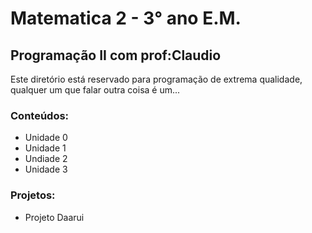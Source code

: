 # Matematica 2 - 3° ano E.M.

## Programação II com prof:Claudio

Este diretório está reservado para programação de extrema qualidade, qualquer um que falar outra coisa é um...

### Conteúdos:
- Unidade 0
- Unidade 1
- Undiade 2
- Unidade 3

### Projetos:
- Projeto Daarui






